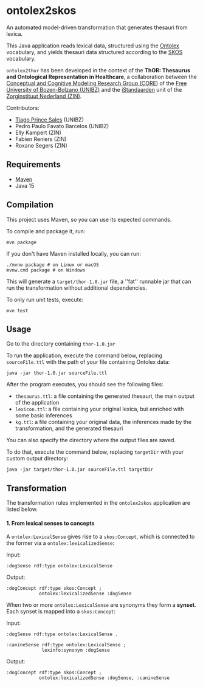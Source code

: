 # ontolex2skos

An automated model-driven transformation that generates thesauri from lexica.

This Java application reads lexical data, structured using the [Ontolex](https://www.w3.org/2016/05/ontolex/) vocabulary, and yields thesauri data structured according to the [SKOS](https://www.w3.org/2004/02/skos/) vocabulary.

`ontolex2thor` has been developed in the context of the **ThOR: Thesaurus and Ontological Representation in Healthcare**, a collaboration between the [Conceptual and Cognitive Modeling Research Group (CORE)](https://www.inf.unibz.it/krdb/core/) of the [Free University of Bozen-Bolzano (UNIBZ)](https://unibz.it) and the [iStandaarden](https://istandaarden.nl) unit of the [Zorginstituut Nederland (ZIN)](https://www.zorginstituutnederland.nl).

Contributors:

* [Tiago Prince Sales](http://inf.unibz.it/~tpsales) (UNIBZ)
* Pedro Paulo Favato Barcelos (UNIBZ)
* Elly Kampert (ZIN)
* Fabien Reniers (ZIN)
* Roxane Segers (ZIN)

## Requirements

* [Maven](https://maven.apache.org)
* Java 15

## Compilation

This project uses Maven, so you can use its expected commands.

To compile and package it, run:

```shell
mvn package
```

If you don't have Maven installed locally, you can run:

```shell
./mvnw package # on Linux or macOS
mvnw.cmd package # on Windows
```

This will generate a `target/thor-1.0.jar` file, a ''fat'' runnable jar that can run the transformation without additional dependencies.

To only run unit tests, execute:

````shell
mvn test
````

## Usage

Go to the directory containing `thor-1.0.jar`

To run the application, execute the command below, replacing `sourceFile.ttl` with the path of your file containing Ontolex data:


```shell
java -jar thor-1.0.jar sourceFile.ttl
```

After the program executes, you should see the following files:

* `thesaurus.ttl`: a file containing the generated thesauri, the main output of the application
* `lexicon.ttl`:  a file containing your original lexica, but enriched with some basic inferences
* `kg.ttl`: a file containing your original data, the inferences made by the transformation, and the generated thesauri

You can also specify the directory where the output files are saved.

To do that, execute the command below, replacing `targetDir` with your custom output directory:

```shell
java -jar target/thor-1.0.jar sourceFile.ttl targetDir
```

## Transformation

The transformation rules implemented in the `ontolex2skos` application are listed below.

#### 1. From lexical senses to concepts

A `ontolex:LexicalSense` gives rise to a `skos:Concept`, which is connected to the former via a `ontolex:lexicalizedSense`:

Input: 

```
:dogSense rdf:type ontolex:LexicalSense         
```

Output:

```
:dogConcept rdf:type skos:Concept ;
            ontolex:lexicalizedSense :dogSense
```

When two or more `ontolex:LexicalSense` are synonyms they form a **synset**. Each synset is mapped into a `skos:Concept`:


Input:

```
:dogSense rdf:type ontolex:LexicalSense .         

:canineSense rdf:type ontolex:LexicalSense ;
             lexinfo:synonym :dogSense 
```

Output:

```
:dogConcept rdf:type skos:Concept ;
            ontolex:lexicalizedSense :dogSense, :canineSense 
```

